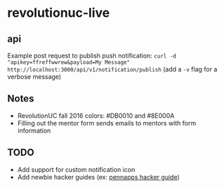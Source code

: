 # revolutionuc-live

## api

Example post request to publish push notification: `curl -d "apikey=ffreffwwrew&payload=My Message" http://localhost:3000/api/v1/notification/publish` (add a `-v` flag for a verbose message)

## Notes

- RevolutionUC fall 2016 colors: #DB0010 and #8E000A
- Filling out the mentor form sends emails to mentors with form information

## TODO

- Add support for custom notification icon
- Add newbie hacker guides (ex: [pennapps hacker guide](http://mentoring.pennapps.com/guide/))
